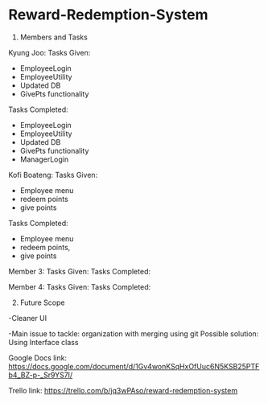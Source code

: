 # Reward-Redemption-System

1. Members and Tasks

Kyung Joo: 
Tasks Given: 
- EmployeeLogin
- EmployeeUtility
- Updated DB
- GivePts functionality

Tasks Completed:
- EmployeeLogin
- EmployeeUtility
- Updated DB
- GivePts functionality
- ManagerLogin

Kofi Boateng: 
Tasks Given: 
- Employee menu
- redeem points
- give points

Tasks Completed: 
- Employee menu
- redeem points,
- give points

Member 3: 
Tasks Given:
Tasks Completed:

Member 4: 
Tasks Given:
Tasks Completed:


2. Future Scope

-Cleaner UI

-Main issue to tackle: organization with merging using git
  Possible solution: Using Interface class


Google Docs link: https://docs.google.com/document/d/1Gv4wonKSqHxOfUuc6N5KSB25PTFb4_BZ-p-_Sr9YS7I/

Trello link: https://trello.com/b/jq3wPAso/reward-redemption-system




